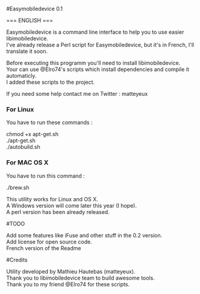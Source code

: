 #Easymobiledevice 0.1

=== ENGLISH === <br>

Easymobiledevice is a command line interface to help you to use easier libimobiledevice. <br>
I've already release a Perl script for Easymobiledevice, but it's in French, I'll translate it soon. <br>

Before executing this programm you'll need to install libimobiledevice. <br>
Your can use @Elro74's scripts which install dependencies and compile it automaticly. <br>
I added these scripts to the project. <br>

If you need some help contact me on Twitter : matteyeux <br>
 
### For Linux
You have to run these commands :  <br>

chmod +x apt-get.sh  <br>
./apt-get.sh <br>
./autobuild.sh <br>

### For MAC OS X
You have to run this command :  <br> 

./brew.sh  <br>

This utility works for Linux and OS X. <br>
A Windows version will come later this year (I hope). <br>
A perl version has been already released. <br>

#TODO

Add some features like iFuse and other stuff in the 0.2 version. <br>
Add license for open source code. <br>
French version of the Readme <br>

#Credits

Utility developed by Mathieu Hautebas (matteyeux). <br>
Thank you to libimobiledevice team to build awesome tools. <br>
Thank you to my friend @Elro74 for these scripts. <br>
